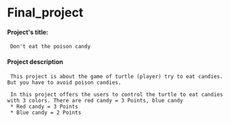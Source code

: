 # Final_project

#### Project's title: 
     Don't eat the poison candy

#### Project description
     This project is about the game of turtle (player) try to eat candies. But you have to avoid poison candies.

     In this project offers the users to control the turtle to eat candies with 3 colors. There are red candy = 3 Points, blue candy
     * Red candy = 3 Points
     * Blue candy = 2 Points
